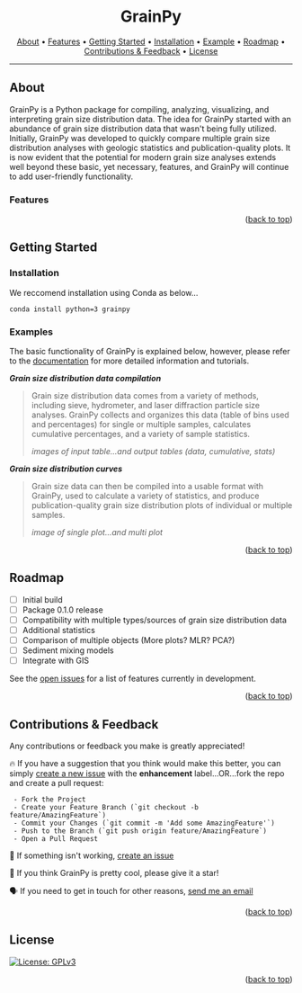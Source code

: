 <h1 align="center": center>GrainPy</h1>
      
<p align="center">
  <a href="#about">About</a> •
  <a href="#features">Features</a> •
  <a href="#getting-started">Getting Started</a> •
  <a href="#installation">Installation</a> •
  <a href="#example">Example</a> •
  <a href="#roadmap">Roadmap</a> •
  <a href="#contributions&feedback">Contributions & Feedback</a> •
  <a href="#license">License</a>
</p>

---

## About
GrainPy is a Python package for compiling, analyzing, visualizing, and interpreting grain size distribution data. The idea for GrainPy started with an abundance of grain size distribution data that wasn't being fully utilized. Initially, GrainPy was developed to quickly compare multiple grain size distribution analyses with geologic statistics and publication-quality plots. It is now evident that the potential for modern grain size analyses extends well beyond these basic, yet necessary, features, and GrainPy will continue to add user-friendly functionality.

### Features
      
<p align="right">(<a href="#top">back to top</a>)</p>



## Getting Started

### Installation
We reccomend installation using Conda as below...
```
conda install python=3 grainpy
```

### Examples
The basic functionality of GrainPy is explained below, however, please refer to the [documentation](https://example.com) for more detailed information and tutorials.

_**Grain size distribution data compilation**_
> Grain size distribution data comes from a variety of methods, including sieve, hydrometer, and laser diffraction particle size analyses. GrainPy collects and organizes this data (table of bins used and percentages) for single or multiple samples, calculates cumulative percentages, and a variety of sample statistics.
> 
> _images of input table...and output tables (data, cumulative, stats)_

_**Grain size distribution curves**_
> Grain size data can then be compiled into a usable format with GrainPy, used to calculate a variety of statistics, and produce publication-quality grain size distribution plots of individual or multiple samples.
> 
> _image of single plot...and multi plot_

<p align="right">(<a href="#top">back to top</a>)</p>



## Roadmap
- [ ] Initial build
- [ ] Package 0.1.0 release
- [ ] Compatibility with multiple types/sources of grain size distribution data
- [ ] Additional statistics
- [ ] Comparison of multiple objects (More plots? MLR? PCA?)
- [ ] Sediment mixing models
- [ ] Integrate with GIS

See the [open issues](https://github.com/masseygeo/GrainPy/issues) for a list of features currently in development.

<p align="right">(<a href="#top">back to top</a>)</p>




## Contributions & Feedback
Any contributions or feedback you make is greatly appreciated!

🔥 If you have a suggestion that you think would make this better, you can simply [create a new issue](https://github.com/masseygeo/GrainPy/issues/new) with the  **enhancement** label...OR...fork the repo and create a pull request: 

     - Fork the Project
     - Create your Feature Branch (`git checkout -b feature/AmazingFeature`)
     - Commit your Changes (`git commit -m 'Add some AmazingFeature'`)
     - Push to the Branch (`git push origin feature/AmazingFeature`)
     - Open a Pull Request

🐛 If something isn't working, [create an issue](https://github.com/masseygeo/GrainPy/issues/new)

🌟 If you think GrainPy is pretty cool, please give it a star!

🗣️ If you need to get in touch for other reasons, [send me an email](mamass1@g.uky.edu)

<p align="right">(<a href="#top">back to top</a>)</p>



## License
[![License: GPLv3](https://img.shields.io/badge/GrainPy%20license-GNUv3-lightgrey)](https://github.com/masseygeo/GrainPy/blob/main/LICENSE)

<p align="right">(<a href="#top">back to top</a>)</p>

